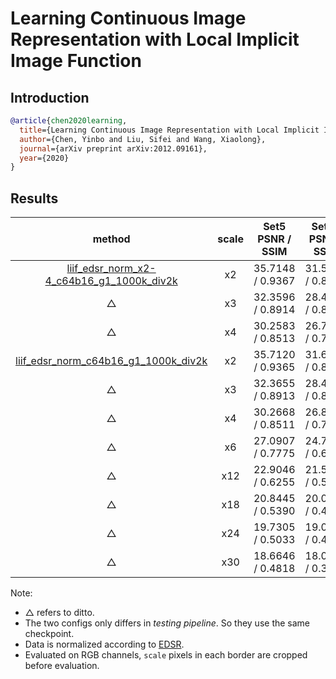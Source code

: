 # Learning Continuous Image Representation with Local Implicit Image Function

## Introduction

<!-- [ALGORITHM] -->

```bibtex
@article{chen2020learning,
  title={Learning Continuous Image Representation with Local Implicit Image Function},
  author={Chen, Yinbo and Liu, Sifei and Wang, Xiaolong},
  journal={arXiv preprint arXiv:2012.09161},
  year={2020}
}
```

## Results

|                                                      method                                                      | scale | Set5<br>PSNR / SSIM | Set14<br>PSNR / SSIM | DIV2K <br>PSNR / SSIM |                                                                                                                           Download                                                                                                                            |
| :--------------------------------------------------------------------------------------------------------------: | :---: | :-----------------: | :------------------: | :-------------------: | :-----------------------------------------------------------------------------------------------------------------------------------------------------------------------------------------------------------------------------------------------------------: |
| [liif_edsr_norm_x2-4_c64b16_g1_1000k_div2k](/configs/restorers/liif/liif_edsr_norm_x2-4_c64b16_g1_1000k_div2k.py) |  x2   |  35.7148 / 0.9367   |   31.5936 / 0.8889   |   34.5896 / 0.9352    | [model](https://download.openmmlab.com/mmediting/restorers/liif/liif_edsr_norm_c64b16_g1_1000k_div2k_20210319-329ce255.pth) \| [log](https://download.openmmlab.com/mmediting/restorers/liif/liif_edsr_norm_c64b16_g1_1000k_div2k_20210319-329ce255.log.json) |
|                                                        △                                                         |  x3   |  32.3596 / 0.8914   |   28.4475 / 0.8040   |   30.9154 / 0.8720    |                                                                                                                               △                                                                                                                               |
|                                                        △                                                         |  x4   |  30.2583 / 0.8513   |   26.7867 / 0.7377   |   29.0048 / 0.8183    |                                                                                                                               △                                                                                                                               |
|     [liif_edsr_norm_c64b16_g1_1000k_div2k](/configs/restorers/liif/liif_edsr_norm_c64b16_g1_1000k_div2k.py)      |  x2   |  35.7120 / 0.9365   |   31.6106 / 0.8891   |   34.6401 / 0.9353    | [model](https://download.openmmlab.com/mmediting/restorers/liif/liif_edsr_norm_c64b16_g1_1000k_div2k_20210319-329ce255.pth) \| [log](https://download.openmmlab.com/mmediting/restorers/liif/liif_edsr_norm_c64b16_g1_1000k_div2k_20210319-329ce255.log.json) |
|                                                        △                                                         |  x3   |  32.3655 / 0.8913   |   28.4605 / 0.8039   |   30.9597 / 0.8711    |                                                                                                                               △                                                                                                                               |
|                                                        △                                                         |  x4   |  30.2668 / 0.8511   |   26.8093 / 0.7377   |   29.0059 / 0.8183    |                                                                                                                               △                                                                                                                               |
|                                                        △                                                         |  x6   |  27.0907 / 0.7775   |   24.7129 / 0.6438   |   26.7694 / 0.7422    |                                                                                                                               △                                                                                                                               |
|                                                        △                                                         |  x12  |  22.9046 / 0.6255   |   21.5378 / 0.5088   |   23.7269 / 0.6373    |                                                                                                                               △                                                                                                                               |
|                                                        △                                                         |  x18  |  20.8445 / 0.5390   |   20.0215 / 0.4521   |   22.1920 / 0.5947    |                                                                                                                               △                                                                                                                               |
|                                                        △                                                         |  x24  |  19.7305 / 0.5033   |   19.0703 / 0.4218   |   21.2025 / 0.5714    |                                                                                                                               △                                                                                                                               |
|                                                        △                                                         |  x30  |  18.6646 / 0.4818   |   18.0210 / 0.3905   |   20.5022 / 0.5568    |                                                                                                                               △                                                                                                                               |

Note:

-   △ refers to ditto.
-   The two configs only differs in _testing pipeline_. So they use the same checkpoint.
-   Data is normalized according to [EDSR](/configs/restorers/edsr).
-   Evaluated on RGB channels, `scale` pixels in each border are cropped before evaluation.
